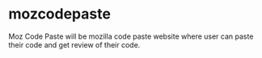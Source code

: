 # mozcodepaste
Moz Code Paste will be mozilla code paste website where user can paste their code and get review of their code.
